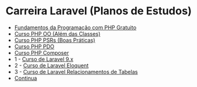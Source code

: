 # Carreira Laravel (Planos de Estudos)
- [Fundamentos da Programação com PHP Gratuito](https://academy.especializati.com.br/curso/fundamentos-programacao-php-7)
- [Curso PHP OO (Além das Classes)](https://academy.especializati.com.br/curso/php-oo-alem-das-classes)
- [Curso PHP PSRs (Boas Práticas)](https://academy.especializati.com.br/curso/php-psrs-boas-praticas)
- [Curso PHP PDO](https://academy.especializati.com.br/curso/php-pdo)
- [Curso PHP Composer](https://academy.especializati.com.br/curso/php-composer)
- 1 - [Curso de Laravel 9.x](https://academy.especializati.com.br/curso/laravel-9-gratuito)
- 2 - [Curso de Laravel Eloquent](https://academy.especializati.com.br/curso/laravel-eloquent)
- 3 - [Curso de Laravel Relacionamentos de Tabelas](https://academy.especializati.com.br/curso/laravel-banco-de-dados-relacional)
- [Continua](https://academy.especializati.com.br/categoria/laravel) 
